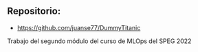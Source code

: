 ## Repositorio:
- https://github.com/juanse77/DummyTitanic

Trabajo del segundo módulo del curso de MLOps del SPEG 2022
